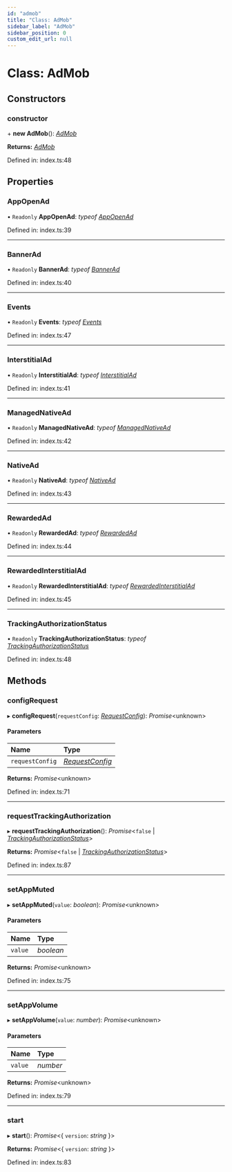 ```yaml
---
id: "admob"
title: "Class: AdMob"
sidebar_label: "AdMob"
sidebar_position: 0
custom_edit_url: null
---
```


# Class: AdMob

## Constructors

### constructor

\+ **new AdMob**(): [*AdMob*](admob.md)

**Returns:** [*AdMob*](admob.md)

Defined in: index.ts:48

## Properties

### AppOpenAd

• `Readonly` **AppOpenAd**: *typeof* [*AppOpenAd*](appopenad.md)

Defined in: index.ts:39

___

### BannerAd

• `Readonly` **BannerAd**: *typeof* [*BannerAd*](bannerad.md)

Defined in: index.ts:40

___

### Events

• `Readonly` **Events**: *typeof* [*Events*](../enums/events.md)

Defined in: index.ts:47

___

### InterstitialAd

• `Readonly` **InterstitialAd**: *typeof* [*InterstitialAd*](interstitialad.md)

Defined in: index.ts:41

___

### ManagedNativeAd

• `Readonly` **ManagedNativeAd**: *typeof* [*ManagedNativeAd*](managednativead.md)

Defined in: index.ts:42

___

### NativeAd

• `Readonly` **NativeAd**: *typeof* [*NativeAd*](nativead.md)

Defined in: index.ts:43

___

### RewardedAd

• `Readonly` **RewardedAd**: *typeof* [*RewardedAd*](rewardedad.md)

Defined in: index.ts:44

___

### RewardedInterstitialAd

• `Readonly` **RewardedInterstitialAd**: *typeof* [*RewardedInterstitialAd*](rewardedinterstitialad.md)

Defined in: index.ts:45

___

### TrackingAuthorizationStatus

• `Readonly` **TrackingAuthorizationStatus**: *typeof* [*TrackingAuthorizationStatus*](../enums/trackingauthorizationstatus.md)

Defined in: index.ts:48

## Methods

### configRequest

▸ **configRequest**(`requestConfig`: [*RequestConfig*](../index.md#requestconfig)): *Promise*<unknown\>

#### Parameters

| Name | Type |
| :------ | :------ |
| `requestConfig` | [*RequestConfig*](../index.md#requestconfig) |

**Returns:** *Promise*<unknown\>

Defined in: index.ts:71

___

### requestTrackingAuthorization

▸ **requestTrackingAuthorization**(): *Promise*<``false`` \| [*TrackingAuthorizationStatus*](../enums/trackingauthorizationstatus.md)\>

**Returns:** *Promise*<``false`` \| [*TrackingAuthorizationStatus*](../enums/trackingauthorizationstatus.md)\>

Defined in: index.ts:87

___

### setAppMuted

▸ **setAppMuted**(`value`: *boolean*): *Promise*<unknown\>

#### Parameters

| Name | Type |
| :------ | :------ |
| `value` | *boolean* |

**Returns:** *Promise*<unknown\>

Defined in: index.ts:75

___

### setAppVolume

▸ **setAppVolume**(`value`: *number*): *Promise*<unknown\>

#### Parameters

| Name | Type |
| :------ | :------ |
| `value` | *number* |

**Returns:** *Promise*<unknown\>

Defined in: index.ts:79

___

### start

▸ **start**(): *Promise*<{ `version`: *string*  }\>

**Returns:** *Promise*<{ `version`: *string*  }\>

Defined in: index.ts:83
